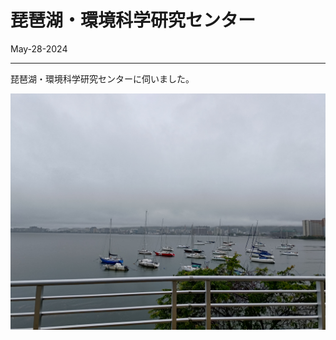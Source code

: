 # 琵琶湖・環境科学研究センター
May-28-2024

---

琵琶湖・環境科学研究センターに伺いました。

![biwako](posts/pics/biwako.jpeg "biwako")